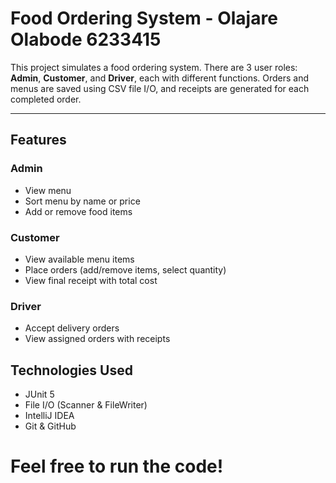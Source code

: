# Food Ordering System - Olajare Olabode 6233415

This project simulates a food ordering system. There are 3 user roles: **Admin**, **Customer**, and **Driver**, each with different functions. Orders and menus are saved using CSV file I/O, and receipts are generated for each completed order.

---

## Features

### Admin
- View menu
- Sort menu by name or price
- Add or remove food items

### Customer
- View available menu items
- Place orders (add/remove items, select quantity)
- View final receipt with total cost

### Driver
- Accept delivery orders
- View assigned orders with receipts

## Technologies Used
- JUnit 5
- File I/O (Scanner & FileWriter)
- IntelliJ IDEA
- Git & GitHub

# Feel free to run the code!